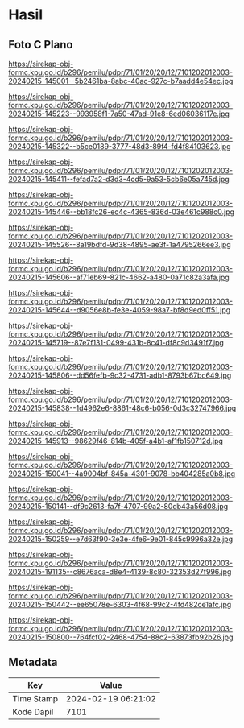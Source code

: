 # Hasil

## Foto C Plano

https://sirekap-obj-formc.kpu.go.id/b296/pemilu/pdpr/71/01/20/20/12/7101202012003-20240215-145001--5b2461ba-8abc-40ac-927c-b7aadd4e54ec.jpg

https://sirekap-obj-formc.kpu.go.id/b296/pemilu/pdpr/71/01/20/20/12/7101202012003-20240215-145223--993958f1-7a50-47ad-91e8-6ed06036117e.jpg

https://sirekap-obj-formc.kpu.go.id/b296/pemilu/pdpr/71/01/20/20/12/7101202012003-20240215-145322--b5ce0189-3777-48d3-89f4-fd4f84103623.jpg

https://sirekap-obj-formc.kpu.go.id/b296/pemilu/pdpr/71/01/20/20/12/7101202012003-20240215-145411--fefad7a2-d3d3-4cd5-9a53-5cb6e05a745d.jpg

https://sirekap-obj-formc.kpu.go.id/b296/pemilu/pdpr/71/01/20/20/12/7101202012003-20240215-145446--bb18fc26-ec4c-4365-836d-03e461c988c0.jpg

https://sirekap-obj-formc.kpu.go.id/b296/pemilu/pdpr/71/01/20/20/12/7101202012003-20240215-145526--8a19bdfd-9d38-4895-ae3f-1a4795266ee3.jpg

https://sirekap-obj-formc.kpu.go.id/b296/pemilu/pdpr/71/01/20/20/12/7101202012003-20240215-145606--af71eb69-821c-4662-a480-0a71c82a3afa.jpg

https://sirekap-obj-formc.kpu.go.id/b296/pemilu/pdpr/71/01/20/20/12/7101202012003-20240215-145644--d9056e8b-fe3e-4059-98a7-bf8d9ed0ff51.jpg

https://sirekap-obj-formc.kpu.go.id/b296/pemilu/pdpr/71/01/20/20/12/7101202012003-20240215-145719--87e7f131-0499-431b-8c41-df8c9d3491f7.jpg

https://sirekap-obj-formc.kpu.go.id/b296/pemilu/pdpr/71/01/20/20/12/7101202012003-20240215-145806--dd56fefb-9c32-4731-adb1-8793b67bc649.jpg

https://sirekap-obj-formc.kpu.go.id/b296/pemilu/pdpr/71/01/20/20/12/7101202012003-20240215-145838--1d4962e6-8861-48c6-b056-0d3c32747966.jpg

https://sirekap-obj-formc.kpu.go.id/b296/pemilu/pdpr/71/01/20/20/12/7101202012003-20240215-145913--98629f46-814b-405f-a4b1-af1fb150712d.jpg

https://sirekap-obj-formc.kpu.go.id/b296/pemilu/pdpr/71/01/20/20/12/7101202012003-20240215-150041--4a9004bf-845a-4301-9078-bb404285a0b8.jpg

https://sirekap-obj-formc.kpu.go.id/b296/pemilu/pdpr/71/01/20/20/12/7101202012003-20240215-150141--df9c2613-fa7f-4707-99a2-80db43a56d08.jpg

https://sirekap-obj-formc.kpu.go.id/b296/pemilu/pdpr/71/01/20/20/12/7101202012003-20240215-150259--e7d63f90-3e3e-4fe6-9e01-845c9996a32e.jpg

https://sirekap-obj-formc.kpu.go.id/b296/pemilu/pdpr/71/01/20/20/12/7101202012003-20240215-191135--c8676aca-d8e4-4139-8c80-32353d27f996.jpg

https://sirekap-obj-formc.kpu.go.id/b296/pemilu/pdpr/71/01/20/20/12/7101202012003-20240215-150442--ee65078e-6303-4f68-99c2-4fd482ce1afc.jpg

https://sirekap-obj-formc.kpu.go.id/b296/pemilu/pdpr/71/01/20/20/12/7101202012003-20240215-150800--764fcf02-2468-4754-88c2-63873fb92b26.jpg


## Metadata

| Key        | Value               |
| ---------- | ------------------- |
| Time Stamp | 2024-02-19 06:21:02 |
| Kode Dapil | 7101                |



